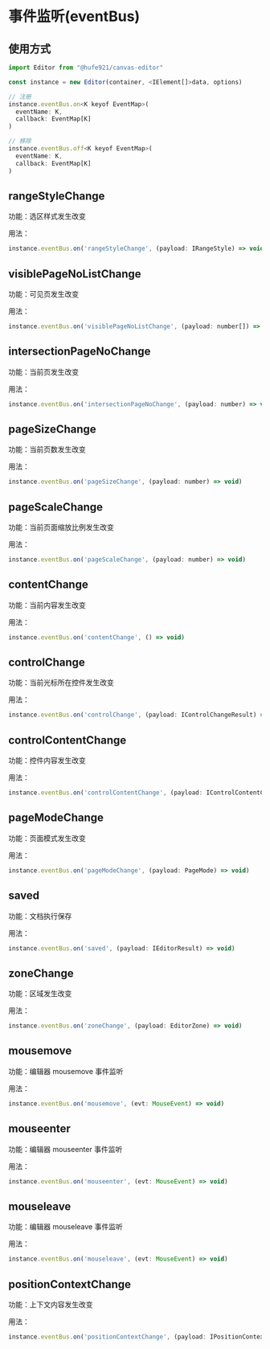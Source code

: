 # 事件监听(eventBus)

## 使用方式

```javascript
import Editor from "@hufe921/canvas-editor"

const instance = new Editor(container, <IElement[]>data, options)

// 注册
instance.eventBus.on<K keyof EventMap>(
  eventName: K,
  callback: EventMap[K]
)

// 移除
instance.eventBus.off<K keyof EventMap>(
  eventName: K,
  callback: EventMap[K]
)
```

## rangeStyleChange

功能：选区样式发生改变

用法：

```javascript
instance.eventBus.on('rangeStyleChange', (payload: IRangeStyle) => void)
```

## visiblePageNoListChange

功能：可见页发生改变

用法：

```javascript
instance.eventBus.on('visiblePageNoListChange', (payload: number[]) => void)
```

## intersectionPageNoChange

功能：当前页发生改变

用法：

```javascript
instance.eventBus.on('intersectionPageNoChange', (payload: number) => void)
```

## pageSizeChange

功能：当前页数发生改变

用法：

```javascript
instance.eventBus.on('pageSizeChange', (payload: number) => void)
```

## pageScaleChange

功能：当前页面缩放比例发生改变

用法：

```javascript
instance.eventBus.on('pageScaleChange', (payload: number) => void)
```

## contentChange

功能：当前内容发生改变

用法：

```javascript
instance.eventBus.on('contentChange', () => void)
```

## controlChange

功能：当前光标所在控件发生改变

用法：

```javascript
instance.eventBus.on('controlChange', (payload: IControlChangeResult) => void)
```

## controlContentChange

功能：控件内容发生改变

用法：

```javascript
instance.eventBus.on('controlContentChange', (payload: IControlContentChangeResult) => void)
```

## pageModeChange

功能：页面模式发生改变

用法：

```javascript
instance.eventBus.on('pageModeChange', (payload: PageMode) => void)
```

## saved

功能：文档执行保存

用法：

```javascript
instance.eventBus.on('saved', (payload: IEditorResult) => void)
```

## zoneChange

功能：区域发生改变

用法：

```javascript
instance.eventBus.on('zoneChange', (payload: EditorZone) => void)
```

## mousemove

功能：编辑器 mousemove 事件监听

用法：

```javascript
instance.eventBus.on('mousemove', (evt: MouseEvent) => void)
```

## mouseenter

功能：编辑器 mouseenter 事件监听

用法：

```javascript
instance.eventBus.on('mouseenter', (evt: MouseEvent) => void)
```

## mouseleave

功能：编辑器 mouseleave 事件监听

用法：

```javascript
instance.eventBus.on('mouseleave', (evt: MouseEvent) => void)
```

## positionContextChange

功能：上下文内容发生改变

用法：

```javascript
instance.eventBus.on('positionContextChange', (payload: IPositionContextChangePayload) => void)
```
